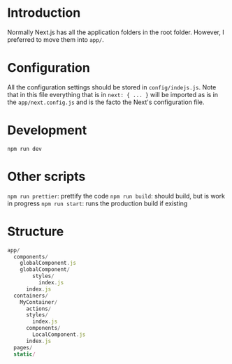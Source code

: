 # Introduction

Normally Next.js has all the application folders in the root folder. However, I preferred to move them into `app/`.

# Configuration
All the configuration settings should be stored in `config/indejs.js`.
Note that in this file everything that is in `next: { ... }` will be imported as is in the `app/next.config.js` and is the facto the Next's configuration file.

# Development
`npm run dev`

# Other scripts
`npm run prettier`: prettify the code
`npm run build`: should build, but is work in progress
`npm run start`: runs the production build if existing

# Structure
```javascript
app/
  components/
    globalComponent.js
    globalComponent/
        styles/
          index.js
      index.js
  containers/
    MyContainer/
      actions/
      styles/
        index.js
      components/
        LocalComponent.js
      index.js
  pages/
  static/

```
